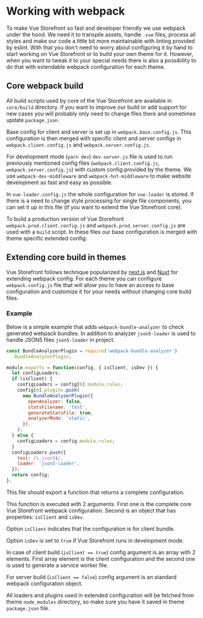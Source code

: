 # Working with webpack

To make Vue Storefront so fast and developer friendly we use webpack under the hood. We need it to transpile assets, handle `.vue` files, process all styles and make our code a little bit more maintainable with linting provided by eslint. With that you don't need to worry about configuring it by hand to start working on Vue Storefront or to build your own theme for it. However, when you want to tweak it to your special needs there is also a possibility to do that with extendable webpack configuration for each theme.

## Core webpack build

All build scripts used by core of the Vue Storefront are available in `core/build` directory. If you want to improve our build or add support for new cases you will probably only need to change files there and sometimes update `package.json`.

Base config for client and server is set up in `webpack.base.config.js`. This configuration is then merged with specific client and server configs in `webpack.client.config.js` and `webpack.server.config.js`.

For development mode (`yarn dev`) `dev-server.js` file is used to run previously mentioned config files (`webpack.client.config.js`, `webpack.server.config.js`) with custom config provided by the theme. We use `webpack-dev-middleware` and `webpack-hot-middleware` to make website development as fast and easy as possible.

In `vue-loader.config.js` the whole configuration for `vue-loader` is stored. If there is a need to change style processing for single file components, you can set it up in this file (if you want to extend the Vue Storefront core).

To build a production version of Vue Storefront `webpack.prod.client.config.js` and `webpack.prod.server.config.js` are used with a `build` script. In these files our base configuration is merged with theme specific extended config.

## Extending core build in themes

Vue Storefront follows technique popularized by [next.js](https://github.com/zeit/next.js/) and [Nuxt](https://nuxtjs.org/) for extending webpack config. For each theme you can configure `webpack.config.js` file that will allow you to have an access to base configuration and customize it for your needs without changing core build files.

### Example

Below is a simple example that adds `webpack-bundle-analyzer` to check generated webpack bundles. In addition to analyzer `json5-loader` is used to handle JSON5 files `json5-loader` in project.

```js
const BundleAnalyzerPlugin = require('webpack-bundle-analyzer')
  .BundleAnalyzerPlugin;

module.exports = function(config, { isClient, isDev }) {
  let configLoaders;
  if (isClient) {
    configLoaders = config[0].module.rules;
    config[0].plugins.push(
      new BundleAnalyzerPlugin({
        openAnalyzer: false,
        statsFilename: 'test',
        generateStatsFile: true,
        analyzerMode: 'static',
      }),
    );
  } else {
    configLoaders = config.module.rules;
  }
  configLoaders.push({
    test: /\.json5$/,
    loader: 'json5-loader',
  });
  return config;
};
```

This file should export a function that returns a complete configuration.

This function is executed with 2 arguments. First one is the complete core Vue Storefront webpack configuration. Second is an object that has properties: `isClient` and `isDev`.

Option `isClient` indicates that the configuration is for client bundle.

Option `isDev` is set to `true` if Vue Storefront runs in development mode.

In case of client build (`isClient == true`) config argument is an array with 2 elements. First array element is the client configuration and the second one is used to generate a service worker file.

For server build (`isClient == false`) config argument is an standard webpack configuration object.

All loaders and plugins used in extended configuration will be fetched from theme `node_modules` directory, so make sure you have it saved in theme `package.json` file.

